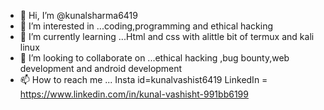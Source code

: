 - 👋 Hi, I’m @kunalsharma6419
- 👀 I’m interested in ...coding,programming and ethical hacking
- 🌱 I’m currently learning ...Html and css with alittle bit of termux and kali linux
- 💞️ I’m looking to collaborate on ...ethical hacking ,bug bounty,web development and android development
- 📫 How to reach me ...
Insta id=kunalvashist6419
LinkedIn = https://www.linkedin.com/in/kunal-vashisht-991bb6199

<!---
kunalsharma6419/kunalsharma6419 is a ✨ special ✨ repository because its `README.md` (this file) appears on your GitHub profile.
You can click the Preview link to take a look at your changes.
--->
